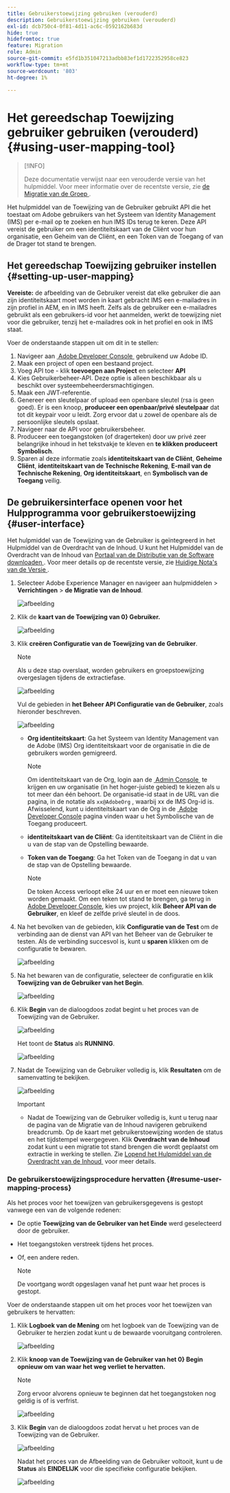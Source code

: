 ```yaml
---
title: Gebruikerstoewijzing gebruiken (verouderd)
description: Gebruikerstoewijzing gebruiken (verouderd)
exl-id: dcb750c4-0f81-4d11-ac6c-0592162b683d
hide: true
hidefromtoc: true
feature: Migration
role: Admin
source-git-commit: e5fd1b351047213adbb83ef1d1722352958ce823
workflow-type: tm+mt
source-wordcount: '803'
ht-degree: 1%

---
```



# Het gereedschap Toewijzing gebruiker gebruiken (verouderd) {#using-user-mapping-tool}

>[!INFO]
>
>Deze documentatie verwijst naar een verouderde versie van het hulpmiddel. Voor meer informatie over de recentste versie, zie [&#x200B; de Migratie van de Groep &#x200B;](/help/journey-migration/content-transfer-tool/using-content-transfer-tool/group-migration.md).

Het hulpmiddel van de Toewijzing van de Gebruiker gebruikt API die het toestaat om Adobe gebruikers van het Systeem van Identity Management (IMS) per e-mail op te zoeken en hun IMS IDs terug te keren. Deze API vereist de gebruiker om een identiteitskaart van de Cliënt voor hun organisatie, een Geheim van de Cliënt, en een Token van de Toegang of van de Drager tot stand te brengen.

## Het gereedschap Toewijzing gebruiker instellen {#setting-up-user-mapping}

**Vereiste:** de afbeelding van de Gebruiker vereist dat elke gebruiker die aan zijn identiteitskaart moet worden in kaart gebracht IMS een e-mailadres in zijn profiel in AEM, en in IMS heeft. Zelfs als de gebruiker een e-mailadres gebruikt als een gebruikers-id voor het aanmelden, werkt de toewijzing niet voor die gebruiker, tenzij het e-mailadres ook in het profiel en ook in IMS staat.

Voer de onderstaande stappen uit om dit in te stellen:

1. Navigeer aan [&#x200B; Adobe Developer Console &#x200B;](https://developer.adobe.com/console/) gebruikend uw Adobe ID.
1. Maak een project of open een bestaand project.
1. Voeg API toe - klik **toevoegen aan Project** en selecteer **API**
1. Kies Gebruikerbeheer-API. Deze optie is alleen beschikbaar als u beschikt over systeembeheerdersmachtigingen.
1. Maak een JWT-referentie.
1. Genereer een sleutelpaar of upload een openbare sleutel (rsa is geen goed). Er is een knoop, **produceer een openbaar/privé sleutelpaar** dat tot dit keypair voor u leidt. Zorg ervoor dat u zowel de openbare als de persoonlijke sleutels opslaat.
1. Navigeer naar de API voor gebruikersbeheer.
1. Produceer een toegangstoken (of dragerteken) door uw privé zeer belangrijke inhoud in het tekstvakje te kleven en **te klikken produceert Symbolisch**.
1. Sparen al deze informatie zoals **identiteitskaart van de Cliënt**, **Geheime Cliënt**, **identiteitskaart van de Technische Rekening**, **E-mail van de Technische Rekening**, **Org identiteitskaart**, en **Symbolisch van de Toegang** veilig.

## De gebruikersinterface openen voor het Hulpprogramma voor gebruikerstoewijzing {#user-interface}

Het hulpmiddel van de Toewijzing van de Gebruiker is geïntegreerd in het Hulpmiddel van de Overdracht van de Inhoud. U kunt het Hulpmiddel van de Overdracht van de Inhoud van [&#x200B; Portaal van de Distributie van de Software downloaden &#x200B;](https://experience.adobe.com/#/downloads/content/software-distribution/en/aemcloud.html). Voor meer details op de recentste versie, zie [&#x200B; Huidige Nota&#39;s van de Versie &#x200B;](/help/release-notes/release-notes-cloud/release-notes-current.md).

1. Selecteer Adobe Experience Manager en navigeer aan hulpmiddelen > **Verrichtingen** > **de Migratie van de Inhoud**.

   ![afbeelding](/help/journey-migration/content-transfer-tool/assets-user-mapping/user-mapping-access1.png)

1. Klik de **kaart van de Toewijzing van 0&rbrace; Gebruiker.**

   ![afbeelding](/help/journey-migration/content-transfer-tool/assets-user-mapping/user-mapping-access2.png)

1. Klik **creëren Configuratie van de Toewijzing van de Gebruiker**.

   >[!NOTE]
   >Als u deze stap overslaat, worden gebruikers en groepstoewijzing overgeslagen tijdens de extractiefase.

   ![afbeelding](/help/journey-migration/content-transfer-tool/assets-user-mapping/user-mapping-access5.png)

   Vul de gebieden in **het Beheer API Configuratie van de Gebruiker**, zoals hieronder beschreven.

   ![afbeelding](/help/journey-migration/content-transfer-tool/assets-user-mapping/user-mapping-access3.png)


   * **Org identiteitskaart**: Ga het Systeem van Identity Management van de Adobe (IMS) Org identiteitskaart voor de organisatie in die de gebruikers worden gemigreerd.

     >[!NOTE]
     >Om identiteitskaart van de Org, login aan de [&#x200B; Admin Console &#x200B;](https://adminconsole.adobe.com/) te krijgen en uw organisatie (in het hoger-juiste gebied) te kiezen als u tot meer dan één behoort. De organisatie-id staat in de URL van die pagina, in de notatie als `xx@AdobeOrg` , waarbij xx de IMS Org-id is. Afwisselend, kunt u identiteitskaart van de Org in de [&#x200B; Adobe Developer Console &#x200B;](https://developer.adobe.com/console/) pagina vinden waar u het Symbolische van de Toegang produceert.

   * **identiteitskaart van de Cliënt**: Ga identiteitskaart van de Cliënt in die u van de stap van de Opstelling bewaarde.

   * **Token van de Toegang**: Ga het Token van de Toegang in dat u van de stap van de Opstelling bewaarde.

     >[!NOTE]
     >De token Access verloopt elke 24 uur en er moet een nieuwe token worden gemaakt. Om een teken tot stand te brengen, ga terug in [&#x200B; Adobe Developer Console &#x200B;](https://developer.adobe.com/console/), kies uw project, klik **Beheer API van de Gebruiker**, en kleef de zelfde privé sleutel in de doos.

1. Na het bevolken van de gebieden, klik **Configuratie van de Test** om de verbinding aan de dienst van API van het Beheer van de Gebruiker te testen. Als de verbinding succesvol is, kunt u **sparen** klikken om de configuratie te bewaren.

   ![afbeelding](/help/journey-migration/content-transfer-tool/assets-user-mapping/user-mapping-access4.png)

1. Na het bewaren van de configuratie, selecteer de configuratie en klik **Toewijzing van de Gebruiker van het Begin**.

   ![afbeelding](/help/journey-migration/content-transfer-tool/assets-user-mapping/user-mapping-landing4.png)

1. Klik **Begin** van de dialoogdoos zodat begint u het proces van de Toewijzing van de Gebruiker.

   ![afbeelding](/help/journey-migration/content-transfer-tool/assets-user-mapping/resume-user-mapping3.png)

   Het toont de **Status** als **RUNNING**.

   ![afbeelding](/help/journey-migration/content-transfer-tool/assets-user-mapping/user-mapping-start1.png)


1. Nadat de Toewijzing van de Gebruiker volledig is, klik **Resultaten** om de samenvatting te bekijken.

   ![afbeelding](/help/journey-migration/content-transfer-tool/assets-user-mapping/user-mapping-landing5.png)

   >[!IMPORTANT]
   >
   >* Nadat de Toewijzing van de Gebruiker volledig is, kunt u terug naar de pagina van de Migratie van de Inhoud navigeren gebruikend breadcrumb. Op de kaart met gebruikerstoewijzing worden de status en het tijdstempel weergegeven. Klik **Overdracht van de Inhoud** zodat kunt u een migratie tot stand brengen die wordt geplaatst om extractie in werking te stellen. Zie [&#x200B; Lopend het Hulpmiddel van de Overdracht van de Inhoud &#x200B;](https://experienceleague.adobe.com/docs/experience-manager-cloud-service/content/migration-journey/cloud-migration/content-transfer-tool/getting-started-content-transfer-tool.html?lang=nl-NL#running-tool) voor meer details.

### De gebruikerstoewijzingsprocedure hervatten {#resume-user-mapping-process}

Als het proces voor het toewijzen van gebruikersgegevens is gestopt vanwege een van de volgende redenen:

* De optie **Toewijzing van de Gebruiker van het Einde** werd geselecteerd door de gebruiker.
* Het toegangstoken verstreek tijdens het proces.
* Of, een andere reden.

  >[!NOTE]
  >De voortgang wordt opgeslagen vanaf het punt waar het proces is gestopt.

Voer de onderstaande stappen uit om het proces voor het toewijzen van gebruikers te hervatten:

1. Klik **Logboek van de Mening** om het logboek van de Toewijzing van de Gebruiker te herzien zodat kunt u de bewaarde vooruitgang controleren.

   ![afbeelding](/help/journey-migration/content-transfer-tool/assets-user-mapping/resume-user-mapping1.png)

1. Klik **knoop van de Toewijzing van de Gebruiker van het 0&rbrace; Begin opnieuw om van waar het weg verliet te hervatten.**

   >[!NOTE]
   >Zorg ervoor alvorens opnieuw te beginnen dat het toegangstoken nog geldig is of is verfrist.

   ![afbeelding](/help/journey-migration/content-transfer-tool/assets-user-mapping/resume-user-mapping2.png)

1. Klik **Begin** van de dialoogdoos zodat hervat u het proces van de Toewijzing van de Gebruiker.

   ![afbeelding](/help/journey-migration/content-transfer-tool/assets-user-mapping/resume-user-mapping3.png)

   Nadat het proces van de Afbeelding van de Gebruiker voltooit, kunt u de **Status** als **EINDELIJK** voor die specifieke configuratie bekijken.

   ![afbeelding](/help/journey-migration/content-transfer-tool/assets-user-mapping/resume-user-mapping4.png)

